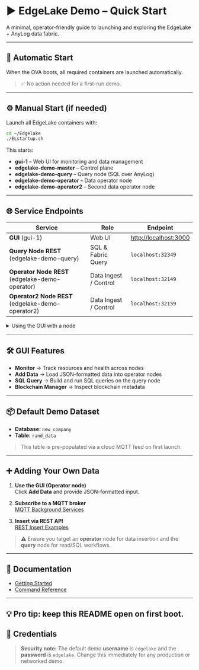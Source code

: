 # ▶️ EdgeLake Demo – Quick Start

A minimal, operator-friendly guide to launching and exploring the EdgeLake + AnyLog data fabric.

---

## 🚀 Automatic Start

When the OVA boots, all required containers are launched automatically.

> ✅ No action needed for a first-run demo.

---

## ⚙️ Manual Start (if needed)

Launch all EdgeLake containers with:

```bash
cd ~/Edgelake
./ELstartup.sh
```

This starts:

- **gui-1** – Web UI for monitoring and data management  
- **edgelake-demo-master** – Control plane  
- **edgelake-demo-query** – Query node (SQL over AnyLog)  
- **edgelake-demo-operator** – Data operator node  
- **edgelake-demo-operator2** – Second data operator node  

---

## 🌐 Service Endpoints

| Service               | Role                  | Endpoint                          |
|-----------------------|-----------------------|-----------------------------------|
| **GUI** (gui-1)       | Web UI                | [http://localhost:3000](http://localhost:3000) |
| **Query Node REST** (edgelake-demo-query) | SQL & Fabric Query     | `localhost:32349` |
| **Operator Node REST** (edgelake-demo-operator) | Data Ingest / Control | `localhost:32149` |
| **Operator2 Node REST** (edgelake-demo-operator2) | Data Ingest / Control | `localhost:32159` |

<details>
<summary>Using the GUI with a node</summary>

Open the GUI and insert the **IP:Port** of a Query or Operator node in the Connection dialog, then click **Use**.

</details>

---

## 🛠️ GUI Features

- **Monitor** → Track resources and health across nodes  
- **Add Data** → Load JSON-formatted data into operator nodes  
- **SQL Query** → Build and run SQL queries on the query node  
- **Blockchain Manager** → Inspect blockchain metadata  

---

## 📦 Default Demo Dataset

- **Database:** `new_company`  
- **Table:** `rand_data`  

> This table is pre-populated via a cloud MQTT feed on first launch.

---

## ➕ Adding Your Own Data

1. **Use the GUI (Operator node)**  
   Click **Add Data** and provide JSON-formatted input.

2. **Subscribe to a MQTT broker**  
   [MQTT Background Services](https://github.com/EdgeLake/edgelake.github.io/blob/mmain/docs/commmmands/background_services.md#subscribe-to-broker)

3. **Insert via REST API**  
   [REST Insert Examples](https://github.com/EdgeLake/edgelake.github.io/blob/main/docs/examples/rest_examples.md#put-request)

> ⚠️ Ensure you target an **operator** node for data insertion and the **query** node for read/SQL workflows.

---

## 📖 Documentation

- [Getting Started](https://github.com/EdgeLake/edgelake.github.io/blob/main/docs/getting_started.md)  
- [Command Reference](https://github.com/EdgeLake/edgelake.github.io/docs/commmands)  

---

💡 Pro tip: keep this README open on first boot.
---

## 🔐 Credentials

> **Security note:** The default demo **username** is `edgelake` and the **password** is `edgelake`. Change this immediately for any production or networked demo.
